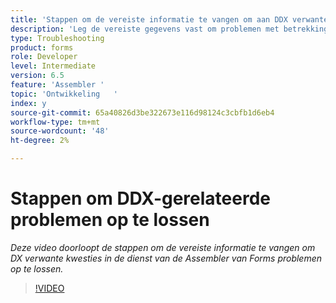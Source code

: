 ```yaml
---
title: 'Stappen om de vereiste informatie te vangen om aan DDX verwante kwesties problemen op te lossen '
description: 'Leg de vereiste gegevens vast om problemen met betrekking tot de vergadering op te lossen '
type: Troubleshooting
product: forms
role: Developer
level: Intermediate
version: 6.5
feature: 'Assembler '
topic: 'Ontwikkeling   '
index: y
source-git-commit: 65a40826d3be322673e116d98124c3cbfb1d6eb4
workflow-type: tm+mt
source-wordcount: '48'
ht-degree: 2%

---
```



# Stappen om DDX-gerelateerde problemen op te lossen

*Deze video doorloopt de stappen om de vereiste informatie te vangen om DX verwante kwesties in de dienst van de Assembler van Forms problemen op te lossen.*

>[!VIDEO](https://video.tv.adobe.com/v/335517?quality=9&learn=on)
